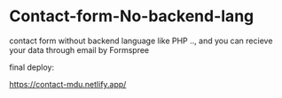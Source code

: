 # Contact-form-No-backend-lang
contact form without backend language like PHP .., and you can recieve your data through email by Formspree



final deploy:

https://contact-mdu.netlify.app/
